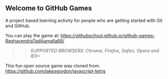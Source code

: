 ## Welcome to GitHub Games

A project based learning activity for people who are getting started with Git and GitHub.

You can play the game at: https://githubschool.github.io/github-games-RaghavendraTadikamalla66/

>> _*SUPPORTED BROWSERS*: Chrome, Firefox, Safari, Opera and IE9+_

This fun open source game was cloned from: https://github.com/jakesgordon/javascript-tetris
